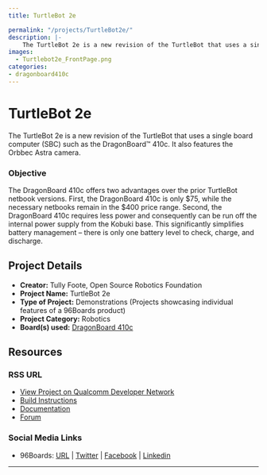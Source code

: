 ```yaml
---
title: TurtleBot 2e

permalink: "/projects/TurtleBot2e/"
description: |-
    The TurtleBot 2e is a new revision of the TurtleBot that uses a single board computer (SBC) such as the DragonBoard™ 410c. It also features the Orbbec Astra camera.
images:
  - Turtlebot2e_FrontPage.png
categories:
- dragonboard410c
---
```

# TurtleBot 2e

The TurtleBot 2e is a new revision of the TurtleBot that uses a single board computer (SBC) such as the DragonBoard™ 410c. It also features the Orbbec Astra camera.

### Objective

The DragonBoard 410c offers two advantages over the prior TurtleBot netbook versions. First, the DragonBoard 410c is only $75, while the necessary netbooks remain in the $400 price range. Second, the DragonBoard 410c requires less power and consequently can be run off the internal power supply from the Kobuki base. This significantly simplifies battery management – there is only one battery level to check, charge, and discharge.

## Project Details

- **Creator:** Tully Foote, Open Source Robotics Foundation
- **Project Name:** TurtleBot 2e
- **Type of Project:** Demonstrations (Projects showcasing individual features of a 96Boards product)
- **Project Category:** Robotics
- **Board(s) used:** [DragonBoard 410c](/product/dragonboard410c/)

## Resources

### RSS URL

- [View Project on Qualcomm Developer Network](https://developer.qualcomm.com/project/turtlebot-2e)
- [Build Instructions](https://github.com/turtlebot/turtlebot2e/releases/download/0.0.1/turtlebot2e.pdf)
- [Documentation](https://github.com/turtlebot/turtlebot2e)
- [Forum](http://discourse.ros.org/t/turtlebot2e/307)

### Social Media Links

- 96Boards: [URL](/) &#124; [Twitter](https://twitter.com/96boards) &#124; [Facebook](https://www.facebook.com/96Boards) &#124; [Linkedin](https://www.linkedin.com/company/{{site.linkedin_username}}/)

***
